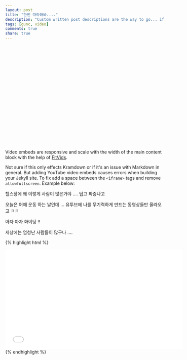 ```yaml
---
layout: post
title: "한번 따라해봐...."
description: "Custom written post descriptions are the way to go... if you're not lazy."
tags: [gunc, video]
comments: true
share: true
---
```


<iframe width="560" height="315" src="//https://www.youtube.com/watch?v=DLJs0wc1tpY" frameborder="0"> </iframe>

Video embeds are responsive and scale with the width of the main content block with the help of [FitVids](http://fitvidsjs.com/).

Not sure if this only effects Kramdown or if it's an issue with Markdown in general. But adding YouTube video embeds causes errors when building your Jekyll site. To fix add a space between the `<iframe>` tags and remove `allowfullscreen`. Example below:
<p> 헬스장에 왜 이렇게 사람이 많은거야 .... 덥고 짜증나고  </p>
<p> 오늘은 어깨 운동 하는 날인데 ... 유투브에 나를 무기력하게 만드는 동영상들만 올라오고 ㅋㅋ  </p>
<p> 아자 아자 화이팅 !!  </p>
<p> 세상에는 엄청난 사람들이 많구나 .... </p>

{% highlight html %}
<iframe width="560" height="315" src="//www.youtube.com/embed/SU3kYxJmWuQ" frameborder="0"> </iframe>
{% endhighlight %}

